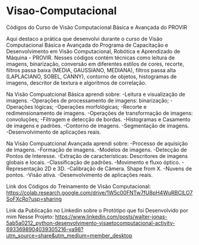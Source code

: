 # Visao-Computacional
Códigos do Curso de Visão Computacional Básica e Avançada do PROVIR

Aqui destaco a prática que desenvolvi durante o curso de Visão Computacional Básica e Avançada do Programa de Capacitação e Desenvolvimento em Visão Computacional, Robótica e Aprendizado de Máquina - PROVIR. Nesses códigos contém técnicas como leitura de imagens, binarização, conversão em diferentes estilos de cores, recorte, filtros passa baixa (MEDIA, GAUSSIANO, MEDIANA), filtros passa alta (LAPLACIANO, SOBEL, CANNY), contorno de objetos, histogramas de imagens, descritor de textura e algoritmos de correlação.

Na Visão Compuatcional Básica aprendi sobre:
  -Leitura e visualização de imagens. 
  -Operações de processamento de imagens: binarização; 
  -Operações lógicas; 
  -Operações morfológicas; 
  -Recorte e redimensionamento de imagens. 
  -Operações de transformação de imagens: convoluções; 
  -Filtragem e detecção de bordas. 
  -Histogramas e Casamento de imagens e padrões. 
  -Contorno de imagens. 
  -Segmentação de imagens. 
  -Desenvolvimento de aplicações reais.

Na Visão Compuatcional Avançada aprendi sobre:
  -Processo de aquisição de imagens. 
  -Formação de imagens. 
  -Modelos de imagens. 
  -Detecção de Pontos de Interesse.
  -Extração de características: Descritores de imagens globais e locais. 
  -Classificação de padrões.
  -Movimento e fluxo óptico. 
  -Representação 2D e 3D. 
  -Calibração de Câmera. Shape from X. 
  -Nuvens de pontos.
  -Visão ativa. 
  -Desenvolvimento de aplicações reais.

  
Link dos Códigos do Treinamento de Visão Computacional: https://colab.research.google.com/drive/1W5c00FNTw7fU8pH4WuRBCILO7SoFXcRo?usp=sharing

Link da Publicação no Linkedin sobre o Protótipo que foi Desenvolvido por mim Nesse Projeto: https://www.linkedin.com/posts/walter-jonas-5ab5a0212_python-desenvolvimento-visaetocomputacional-activity-6933698904039305216-ya98?utm_source=share&utm_medium=member_desktop
